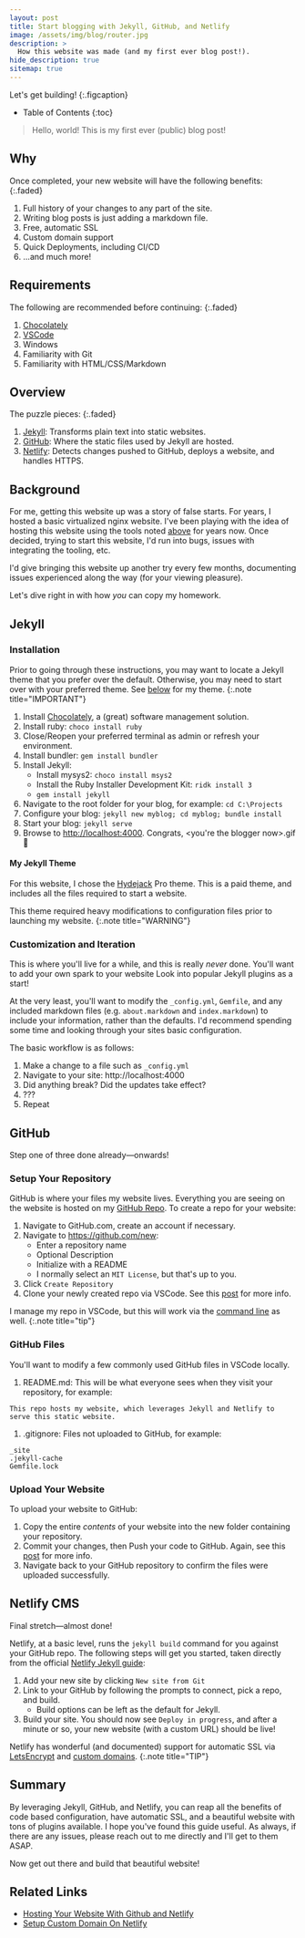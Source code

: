 ```yaml
---
layout: post
title: Start blogging with Jekyll, GitHub, and Netlify
image: /assets/img/blog/router.jpg
description: >
  How this website was made (and my first ever blog post!).
hide_description: true
sitemap: true
---
```


Let's get building!
{:.figcaption}

- Table of Contents
{:toc}

> Hello, world! This is my first ever (public) blog post!

## Why

Once completed, your new website will have the following benefits:
{:.faded}

1. Full history of your changes to any part of the site.
1. Writing blog posts is just adding a markdown file.
1. Free, automatic SSL
1. Custom domain support
1. Quick Deployments, including CI/CD
1. ...and much more!

## Requirements

The following are recommended before continuing:
{:.faded}

1. [Chocolately](https://chocolatey.org/install)
1. [VSCode](https://code.visualstudio.com)
1. Windows
1. Familiarity with Git
1. Familiarity with HTML/CSS/Markdown

## Overview

The puzzle pieces:
{:.faded}

1. [Jekyll](https://jekyllrb.com): Transforms plain text into static websites.
2. [GitHub](https://github.com): Where the static files used by Jekyll are hosted.
3. [Netlify](https://netlify.com): Detects changes pushed to GitHub, deploys a
   website, and handles HTTPS.

## Background

For me, getting this website up was a story of false starts. For years, I hosted
a basic virtualized nginx website. I've
been playing with the idea of hosting this website using the tools noted
[above](#overview) for years now. Once decided, trying to start this
website, I'd run into bugs, issues with integrating the tooling, etc.

I'd give bringing this website up another try every few months, documenting
issues experienced along the way (for your viewing pleasure).

Let's dive right in with how *you* can copy my homework.

## Jekyll

### Installation

Prior to going through these instructions, you may want to locate a
Jekyll theme that you prefer over the default. Otherwise, you may need to
start over with your preferred theme. See [below](#my-jekyll-theme) for my
theme.
{:.note title="IMPORTANT"}

1. Install [Chocolately](https://chocolatey.org/install), a (great) software management solution.
2. Install ruby: `choco install ruby`
3. Close/Reopen your preferred terminal as admin or refresh your environment.
4. Install bundler: `gem install bundler`
5. Install Jekyll:
   - Install mysys2: `choco install msys2 `
   - Install the Ruby Installer Development Kit: `ridk install 3`
   - `gem install jekyll`
6. Navigate to the root folder for your blog, for example: `cd C:\Projects`
7. Configure your blog: `jekyll new myblog; cd myblog; bundle install`
8. Start your blog: `jekyll serve`
9. Browse to <http://localhost:4000>. Congrats, \<you're the blogger now\>.gif 🎉

#### My Jekyll Theme

For this website, I chose the [Hydejack](https://hydejack.com) Pro theme. This
is a paid theme, and includes all the files required to start a website.

This theme required heavy modifications to configuration files
prior to launching my website.
{:.note title="WARNING"}

### Customization and Iteration

This is where you'll live for a while, and this is really *never* done. You'll
want to add your own spark to your website Look into popular Jekyll plugins as a
start!

At the very least, you'll want to modify the `_config.yml`, `Gemfile`, and any
included markdown files (e.g. `about.markdown` and `index.markdown`) to include
your information, rather than the defaults. I'd recommend spending some time and
looking through your sites basic configuration.

The basic workflow is as follows:

1. Make a change to a file such as `_config.yml`
2. Navigate to your site: http://localhost:4000
3. Did anything break? Did the updates take effect?
4. ???
5. Repeat

## GitHub

Step one of three done already—onwards!

### Setup Your Repository

GitHub is where your files my website lives. Everything you are seeing on the
website is hosted on my [GitHub Repo](https://github.com/tseknet/website). To
create a repo for your website:

1. Navigate to GitHub.com, create an account if necessary.
1. Navigate to https://github.com/new:
   - Enter a repository name
   - Optional Description
   - Initialize with a README
   - I normally select an `MIT License`, but that's up to you.
1. Click `Create Repository`
1. Clone your newly created repo via VSCode. See this [post](https://medium.com/@brygrill/version-control-basics-with-github-and-vs-code-1c1906cadd33) for more info.

I manage my repo in VSCode, but this
will work via the [command
line](https://docs.github.com/en/github/creating-cloning-and-archiving-repositories/cloning-a-repository)
as well.
{:.note title="tip"}

### GitHub Files

You'll want to modify a few commonly used GitHub files in VSCode locally.

1. README.md: This will be what everyone sees when they visit your repository,
   for example:
```
This repo hosts my website, which leverages Jekyll and Netlify to serve this static website.
```
1. .gitignore: Files not uploaded to GitHub, for example:
```
_site
.jekyll-cache
Gemfile.lock
```

### Upload Your Website

To upload your website to GitHub:

1. Copy the entire *contents* of your website into the new folder containing
   your repository.
1. Commit your changes, then Push your code to GitHub. Again, see this [post](https://medium.com/@brygrill/version-control-basics-with-github-and-vs-code-1c1906cadd33) for more info.
1. Navigate back to your GitHub repository to confirm the files were uploaded successfully.

## Netlify CMS

Final stretch—almost done!

Netlify, at a basic level, runs the `jekyll build` command for you against your
GitHub repo. The following steps will get you started, taken directly from the
official [Netlify Jekyll
guide](https://www.netlify.com/blog/2020/04/02/a-step-by-step-guide-jekyll-4.0-on-netlify/):

1. Add your new site by clicking `New site from Git`
2. Link to your GitHub by following the prompts to connect, pick a repo, and build.
   - Build options can be left as the default for Jekyll.
3. Build your site. You should now see `Deploy in progress`, and after a minute
   or so, your new website (with a custom URL) should be live!

Netlify has wonderful (and documented) support for automatic SSL via [LetsEncrypt](https://docs.netlify.com/domains-https/https-ssl) and
[custom domains](https://docs.netlify.com/domains-https/custom-domains).
{:.note title="TIP"}

## Summary

By leveraging Jekyll, GitHub, and Netlify, you can reap all the benefits of code
based configuration, have automatic SSL, and a beautiful website with tons of
plugins available. I hope you've found this guide useful. As always, if there
are any issues, please reach out to me directly and I'll get to them ASAP.

Now get out there and build that beautiful website!

## Related Links

- [Hosting Your Website With Github and Netlify](https://www.youtube.com/watch?v=hBQlCtfRmqs)
- [Setup Custom Domain On Netlify](https://www.youtube.com/watch?v=Q9giWrfIJKk)